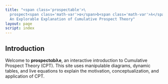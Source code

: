 ```yaml
---
title: "<span class='prospectable'>\
  prospect<span class='math-var'>α</span>b<span class='math-var'>λ</span>e</span>: \
  An Explorable Explanation of Cumulative Prospect Theory"
layout: page
script: index
---
```


## Introduction

Welcome to **prospect<span class='math-var'>α</span>b<span class='math-var'>λ</span>e**, an
interactive introduction to Cumulative Prospect Theory (CPT). This site uses manipulable diagrams,
dynamic tables, and live equations to explain the motivation, conceptualization, and application of
CPT.

<cpt-example-interactive>
  <decision-choice interactive probability="0.6666" win="20" loss="0" sure="10" alpha="0.9" lambda="2" gamma="0.75"></decision-choice>
  <decision-space></decision-space>
  <cpt-value interactive line="first" point="all" value="5" alpha="0.9" lambda="2"></cpt-value>
  <cpt-probability interactive line="first" point="first" probability="0.75" gamma="0.75"></cpt-probability>
</cpt-example-interactive>

<cpt-equation-xal2v></cpt-equation-xal2v>

<cpt-equation-xal2v numeric interactive value="5" alpha="0.9" lambda="2"></cpt-equation-xal2v>

<cpt-equation-pg2w></cpt-equation-pg2w>

<cpt-equation-pg2w numeric interactive probability="0.75" gamma="0.75"></cpt-equation-pg2w>
